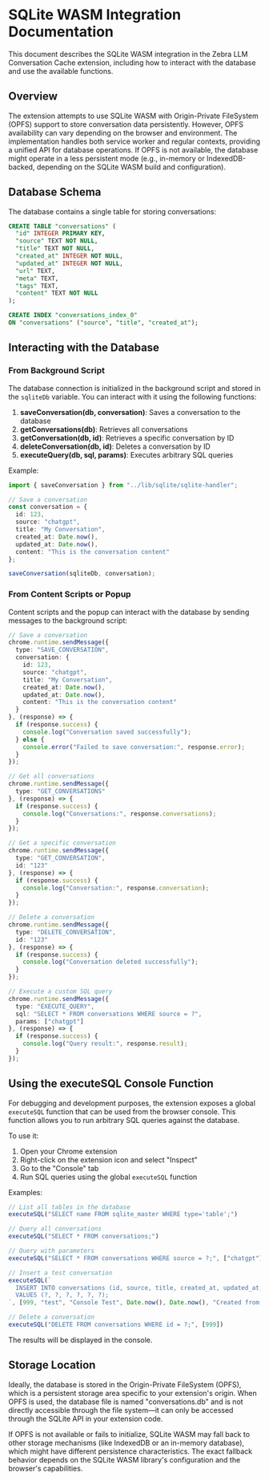 # SQLite WASM Integration Documentation

This document describes the SQLite WASM integration in the Zebra LLM Conversation Cache extension, including how to interact with the database and use the available functions.

## Overview

The extension attempts to use SQLite WASM with Origin-Private FileSystem (OPFS) support to store conversation data persistently. However, OPFS availability can vary depending on the browser and environment. The implementation handles both service worker and regular contexts, providing a unified API for database operations. If OPFS is not available, the database might operate in a less persistent mode (e.g., in-memory or IndexedDB-backed, depending on the SQLite WASM build and configuration).

## Database Schema

The database contains a single table for storing conversations:

```sql
CREATE TABLE "conversations" (
  "id" INTEGER PRIMARY KEY,
  "source" TEXT NOT NULL,
  "title" TEXT NOT NULL,
  "created_at" INTEGER NOT NULL,
  "updated_at" INTEGER NOT NULL,
  "url" TEXT,
  "meta" TEXT,
  "tags" TEXT,
  "content" TEXT NOT NULL
);

CREATE INDEX "conversations_index_0"
ON "conversations" ("source", "title", "created_at");
```

## Interacting with the Database

### From Background Script

The database connection is initialized in the background script and stored in the `sqliteDb` variable. You can interact with it using the following functions:

1. **saveConversation(db, conversation)**: Saves a conversation to the database
2. **getConversations(db)**: Retrieves all conversations
3. **getConversation(db, id)**: Retrieves a specific conversation by ID
4. **deleteConversation(db, id)**: Deletes a conversation by ID
5. **executeQuery(db, sql, params)**: Executes arbitrary SQL queries

Example:
```typescript
import { saveConversation } from "../lib/sqlite/sqlite-handler";

// Save a conversation
const conversation = {
  id: 123,
  source: "chatgpt",
  title: "My Conversation",
  created_at: Date.now(),
  updated_at: Date.now(),
  content: "This is the conversation content"
};

saveConversation(sqliteDb, conversation);
```

### From Content Scripts or Popup

Content scripts and the popup can interact with the database by sending messages to the background script:

```typescript
// Save a conversation
chrome.runtime.sendMessage({
  type: "SAVE_CONVERSATION",
  conversation: {
    id: 123,
    source: "chatgpt",
    title: "My Conversation",
    created_at: Date.now(),
    updated_at: Date.now(),
    content: "This is the conversation content"
  }
}, (response) => {
  if (response.success) {
    console.log("Conversation saved successfully");
  } else {
    console.error("Failed to save conversation:", response.error);
  }
});

// Get all conversations
chrome.runtime.sendMessage({
  type: "GET_CONVERSATIONS"
}, (response) => {
  if (response.success) {
    console.log("Conversations:", response.conversations);
  }
});

// Get a specific conversation
chrome.runtime.sendMessage({
  type: "GET_CONVERSATION",
  id: "123"
}, (response) => {
  if (response.success) {
    console.log("Conversation:", response.conversation);
  }
});

// Delete a conversation
chrome.runtime.sendMessage({
  type: "DELETE_CONVERSATION",
  id: "123"
}, (response) => {
  if (response.success) {
    console.log("Conversation deleted successfully");
  }
});

// Execute a custom SQL query
chrome.runtime.sendMessage({
  type: "EXECUTE_QUERY",
  sql: "SELECT * FROM conversations WHERE source = ?",
  params: ["chatgpt"]
}, (response) => {
  if (response.success) {
    console.log("Query result:", response.result);
  }
});
```

## Using the executeSQL Console Function

For debugging and development purposes, the extension exposes a global `executeSQL` function that can be used from the browser console. This function allows you to run arbitrary SQL queries against the database.

To use it:

1. Open your Chrome extension
2. Right-click on the extension icon and select "Inspect"
3. Go to the "Console" tab
4. Run SQL queries using the global `executeSQL` function

Examples:

```javascript
// List all tables in the database
executeSQL("SELECT name FROM sqlite_master WHERE type='table';")

// Query all conversations
executeSQL("SELECT * FROM conversations;")

// Query with parameters
executeSQL("SELECT * FROM conversations WHERE source = ?;", ["chatgpt"])

// Insert a test conversation
executeSQL(`
  INSERT INTO conversations (id, source, title, created_at, updated_at, content)
  VALUES (?, ?, ?, ?, ?, ?);
`, [999, "test", "Console Test", Date.now(), Date.now(), "Created from console"])

// Delete a conversation
executeSQL("DELETE FROM conversations WHERE id = ?;", [999])
```

The results will be displayed in the console.

## Storage Location

Ideally, the database is stored in the Origin-Private FileSystem (OPFS), which is a persistent storage area specific to your extension's origin. When OPFS is used, the database file is named "conversations.db" and is not directly accessible through the file system—it can only be accessed through the SQLite API in your extension code.

If OPFS is not available or fails to initialize, SQLite WASM may fall back to other storage mechanisms (like IndexedDB or an in-memory database), which might have different persistence characteristics. The exact fallback behavior depends on the SQLite WASM library's configuration and the browser's capabilities.
